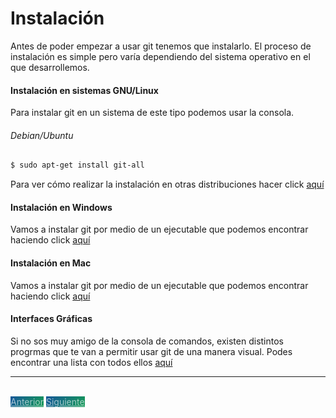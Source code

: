# Instalación
Antes de poder empezar a usar git tenemos que instalarlo. El proceso de instalación es simple pero varía dependiendo del sistema operativo en el que desarrollemos.

#### Instalación en sistemas GNU/Linux
Para instalar git en un sistema de este tipo podemos usar la consola.

###### Debian/Ubuntu
```bash
$ sudo apt-get install git-all
```

Para ver cómo realizar la instalación en otras distribuciones hacer click [aquí](https://git-scm.com/download/linux)

#### Instalación en Windows

Vamos a instalar git por medio de un ejecutable que podemos encontrar haciendo click [aquí](https://git-scm.com/download/win)

#### Instalación en Mac

Vamos a instalar git por medio de un ejecutable que podemos encontrar haciendo click [aquí](https://git-scm.com/download/mac)

#### Interfaces Gráficas

Si no sos muy amigo de la consola de comandos, existen distintos progrmas que te van a permitir usar git de una manera visual.
Podes encontrar una lista con todos ellos [aquí](https://git-scm.com/downloads/guis)

---

<br>
<style>
.my-btn {
    width: 120px;
    display: inline;
    text-align: center;
    color: rgba(255, 255, 255, 0.6);
    background-color: #159957;
    background-image: linear-gradient(120deg, #155799, #159957);
    transition: color 0.2s ease-in-out;
}

.my-btn:hover {
    color: #FFFFFF;
}

.btn-next {
    margin-left: 71.9% !important;
}
</style>
<a href="index" class="btn my-btn">Anterior</a>
<a href="comandos-basicos/crear-o-clonar-un-repositorio" class="btn my-btn btn-next">Siguiente</a>
